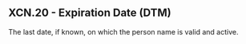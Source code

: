 ## XCN.20 - Expiration Date (DTM)

The last date, if known, on which the person name is valid and active.
